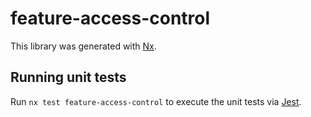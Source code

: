 # feature-access-control

This library was generated with [Nx](https://nx.dev).

## Running unit tests

Run `nx test feature-access-control` to execute the unit tests via [Jest](https://jestjs.io).

